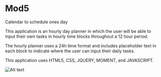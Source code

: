 # Mod5
Calendar to schedule ones day

This application is an hourly day planner in which the user will be able to input their own tasks in hourly time blocks throughout a 12 hour period.

The hourly planner uses a 24h time format and includes placeholder text in each block to indicate where the user can input their daily tasks.

This application uses HTML5, CSS, JQUERY, MOMENT, and JAVASCRIPT.

![Alt text]("C:\Users\dalsa\OneDrive\Pictures\ting1.png")
